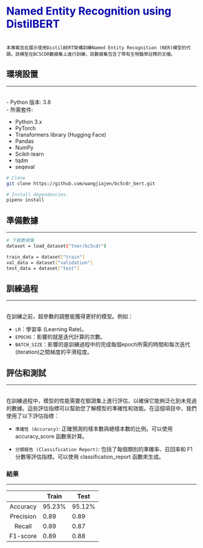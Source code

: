 # <font color="#0000AA"> **Named Entity Recognition using DistilBERT**</font>
<br>`本專案旨在展示使用DistilBERT架構訓練Named Entity Recognition (NER)模型的代碼。該模型在BC5CDR數據集上進行訓練，該數據集包含了帶有生物醫學註釋的文檔。`<br>

## 環境設置<br>
---
<br>- Python 版本: 3.8
<br>- 所需套件: 
* Python 3.x
* PyTorch
* Transformers library (Hugging Face)
* Pandas
* NumPy
* Scikit-learn
* tqdm
* seqeval

```sh
# Clone
git clone https://github.com/wangjiajen/bc5cdr_bert.git

# Install dependencies.
pipenv install
```
## 準備數據<br>
---
```sh
# 下載數據集
dataset = load_dataset("tner/bc5cdr")

train_data = dataset["train"]
val_data = dataset["validation"]
test_data = dataset["test"]
```
## 訓練過程<br>
---
<br>在訓練之前，超參數的調整能獲得更好的模型。例如：
- `LR`：學習率 (Learning Rate)。
- `EPOCHS`：影響的就是迭代計算的次數。
- `BATCH_SIZE`：影響的是訓練過程中的完成每個epoch所需的時間和每次迭代(iteration)之間梯度的平滑程度。<br>

## 評估和測試<br>
---
<br>在訓練過程中，模型的性能需要在驗證集上進行評估，以確保它能夠泛化到未見過的數據。這些評估指標可以幫助您了解模型的準確性和效能。在這個項目中，我們使用了以下評估指標：
* `準確性 (Accuracy)`: 正確預測的樣本數與總樣本數的比例。可以使用 accuracy_score 函數來計算。

* `分類報告 (Classification Report)`: 包括了每個類別的準確率、召回率和 F1 分數等評估指標。可以使用 classification_report 函數來生成。

### 結果<br>
---

|                   |Train   |Test    |
|     :--------:    |--------|--------|
|Accuracy           |95.23%  |95.12%  |
|Precision          |0.89    |0.89    |
|Recall             |0.89    |0.87    |
|F1-score           |0.89    |0.88    |


